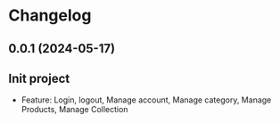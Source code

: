 # Changelog

## 0.0.1 (2024-05-17)

## Init project
* Feature: Login, logout, Manage account, Manage category, Manage Products, Manage Collection